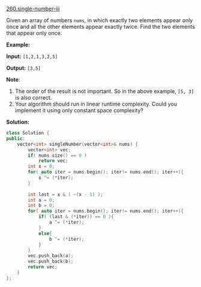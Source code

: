 [260.single-number-iii](https://leetcode.com/problems/single-number-iii/)  

Given an array of numbers `nums`, in which exactly two elements appear only once and all the other elements appear exactly twice. Find the two elements that appear only once.

**Example:**

  
**Input:**  `[1,2,1,3,2,5]`
  
**Output:** `[3,5]`

**Note**:

1.  The order of the result is not important. So in the above example, `[5, 3]` is also correct.
2.  Your algorithm should run in linear runtime complexity. Could you implement it using only constant space complexity?  



**Solution:**  

```cpp
class Solution {
public:
    vector<int> singleNumber(vector<int>& nums) {
        vector<int> vec;
        if( nums.size() == 0 )
            return vec;
        int x = 0;
        for( auto iter = nums.begin(); iter!= nums.end(); iter++){
            x ^= (*iter);
        }
        
        int last = x & ( ~(x - 1) );
        int a = 0;
        int b = 0;
        for( auto iter = nums.begin(); iter!= nums.end(); iter++){
            if( (last & (*iter)) == 0 ){
                a ^= (*iter);
            }
            else{
                b ^= (*iter);
            }
        }
        vec.push_back(a);
        vec.push_back(b);
        return vec;
    }
};
```
      